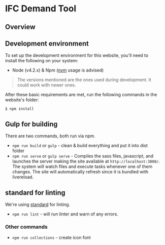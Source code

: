 # IFC Demand Tool

## Overview


## Development environment
To set up the development environment for this website, you'll need to install the following on your system:

- Node (v4.2.x) & Npm ([nvm](https://github.com/creationix/nvm) usage is advised)

> The versions mentioned are the ones used during development. It could work with newer ones.

After these basic requirements are met, run the following commands in the website's folder:

```
$ npm install
```

## Gulp for building

There are two commands, both run via npm.

- `npm run build` or `gulp` - clean & build everything and put it into dist folder
- `npm run serve` or `gulp serve` - Compiles the sass files, javascript, and launches the server making the site available at `http://localhost:3000/`. The system will watch files and execute tasks whenever one of them changes. The site will automatically refresh since it is bundled with livereload.

## standard for linting
We're using [standard](https://github.com/feross/standard) for linting.

- `npm run lint` - will run linter and warn of any errors.


### Other commands

- `npm run collections` - create icon font
